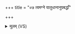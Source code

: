 +++
title = "०७ त्वमग्ने यातुधानानुपबद्धाँ"

+++
<details><summary>मूलम् (VS)</summary>

त्वम॑ग्ने यातु॒धाना॒नुप॑बद्धाँ इ॒हा व॑ह।  
अथै॑षा॒मिन्द्रो॒ वज्रे॒णापि॑ शी॒र्षाणि॑ वृश्चतु ॥
</details>